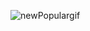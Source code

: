 

<!--
**malcolmboyd-wk/malcolmboyd-wk** is a ✨ _special_ ✨ repository because its `README.md` (this file) appears on your GitHub profile.

Here are some ideas to get you started:

- 🔭 I’m currently working on ...
- 🌱 I’m currently learning ...
- 👯 I’m looking to collaborate on ...
- 🤔 I’m looking for help with ...
- 💬 Ask me about ...
- 📫 How to reach me: ...
- 😄 Pronouns: ...
- ⚡ Fun fact: ...
-->



![newPopulargif](https://user-images.githubusercontent.com/39171488/182951993-d25caf51-5d91-47bb-bb3d-6cfc7cbcdada.gif)


